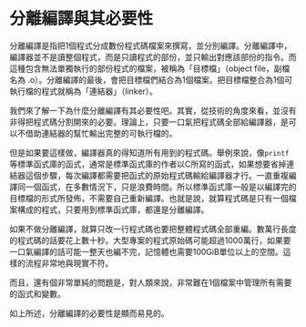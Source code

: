 # 分離編譯與其必要性

分離編譯是指把1個程式分成數份程式碼檔案來撰寫，並分別編譯。分離編譯中，編譯器並不是讀整個程式，而是只讀程式的部份，並只輸出對應該部份的指令。而這種包含無法單獨執行的部份程式的檔案，被稱為「目標檔」（object file，副檔名為 .o）。分離編譯的最後，會把目標檔們結合為1個檔案。把目標檔整合為1個可執行檔的程式就稱為「連結器」（linker）。

我們來了解一下為什麼分離編譯有其必要性吧。其實，從技術的角度來看，並沒有非得把程式碼分割開來的必要。理論上，只要一口氣把程式碼全部給編譯器，是可以不借助連結器的幫忙輸出完整的可執行檔的。

但是如果要這樣做，編譯器真的得知道所有用到的程式碼。舉例來說，像`printf`等標準函式庫的函式，通常是標準函式庫的作者以C所寫的函式，如果想要省掉連結器這個步驟，每次編譯都需要把函式的原始程式碼輸給編譯器才行。一直重複編譯同一個函式，在多數情況下，只是浪費時間。所以標準函式庫一般是以編譯完的目標檔的形式所發佈，不需要自己重新編譯。也就是說，就算程式碼是只有一個檔案構成的程式，只要用到標準函式庫，都還是分離編譯。

如果不做分離編譯，就算只改一行程式碼也要把整體程式碼全部重編。數萬行長度的程式碼的話要花上數十秒。大型專案的程式原始碼可能超過1000萬行，如果要一口氣編譯的話可能一整天也編不完，記憶體也需要100GiB單位以上的空間。這樣的流程非常地與現實不符。

而且，還有個非常單純的問題是，對人類來說，非常難在1個檔案中管理所有需要的函式和變數。

如上所述，分離編譯的必要性是顯而易見的。

